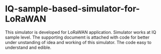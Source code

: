 # IQ-sample-based-simulator-for-LoRaWAN
This simulator is developed for LoRaWAN application. Simulator works at IQ sample level.
The supporting documemt is attached with code for better under unstanding of idea and working of this simulator. The code easy to understand and edible.
